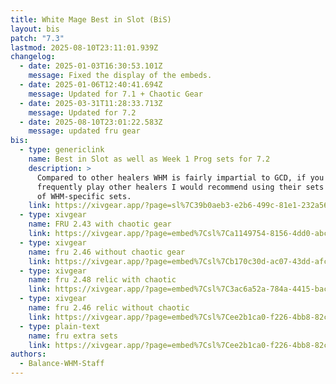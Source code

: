 ```yaml
---
title: White Mage Best in Slot (BiS)
layout: bis
patch: "7.3"
lastmod: 2025-08-10T23:11:01.939Z
changelog:
  - date: 2025-01-03T16:30:53.101Z
    message: Fixed the display of the embeds.
  - date: 2025-01-06T12:40:41.694Z
    message: Updated for 7.1 + Chaotic Gear
  - date: 2025-03-31T11:28:33.713Z
    message: Updated for 7.2
  - date: 2025-08-10T23:01:22.583Z
    message: updated fru gear
bis:
  - type: genericlink
    name: Best in Slot as well as Week 1 Prog sets for 7.2
    description: >
      Compared to other healers WHM is fairly impartial to GCD, if you
      frequently play other healers I would recommend using their sets in place
      of WHM-specific sets.
    link: https://xivgear.app/?page=sl%7C39b0aeb3-e2b6-499c-81e1-232a56863543
  - type: xivgear
    name: FRU 2.43 with chaotic gear
    link: https://xivgear.app/?page=embed%7Csl%7Ca1149754-8156-4dd0-abca-b89d27f5380c
  - type: xivgear
    name: fru 2.46 without chaotic gear
    link: https://xivgear.app/?page=embed%7Csl%7Cb170c30d-ac07-43dd-afc7-fc87ec0195d8
  - type: xivgear
    name: fru 2.48 relic with chaotic
    link: https://xivgear.app/?page=embed%7Csl%7C3ac6a52a-784a-4415-bace-d83715cd2f31
  - type: xivgear
    name: fru 2.46 relic without chaotic
    link: https://xivgear.app/?page=embed%7Csl%7Cee2b1ca0-f226-4bb8-82c8-39d9fdad646a
  - type: plain-text
    name: fru extra sets
    link: https://xivgear.app/?page=embed%7Csl%7Cee2b1ca0-f226-4bb8-82c8-39d9fdad646a
authors:
  - Balance-WHM-Staff
---
```

